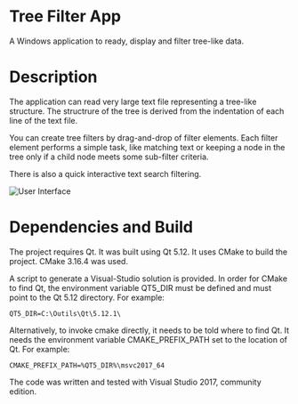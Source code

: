 # Tree Filter App
A Windows application to ready, display and filter tree-like data.

# Description
The application can read very large text file representing a tree-like structure. The structrure of the tree is derived from the indentation of each line of the text file.

You can create tree filters by drag-and-drop of filter elements. Each filter element performs a simple task, like matching text or keeping a node in the tree only if a child node meets some sub-filter criteria.

There is also a quick interactive text search filtering.

![User Interface](https://github.com/pierrebai/TreeReader/blob/master/TreeFilterApp.png "User Interface")

# Dependencies and Build
The project requires Qt. It was built using Qt 5.12. It uses CMake to build the project. CMake 3.16.4 was used.

A script to generate a Visual-Studio solution is provided. In order for CMake to find Qt, the environment variable QT5_DIR must be defined and must point to the Qt 5.12 directory. For example:

    QT5_DIR=C:\Outils\Qt\5.12.1\

Alternatively, to invoke cmake directly, it needs to be told where to find Qt. It needs the environment variable CMAKE_PREFIX_PATH set to the location of Qt. For example:

    CMAKE_PREFIX_PATH=%QT5_DIR%\msvc2017_64

The code was written and tested with Visual Studio 2017, community edition.
